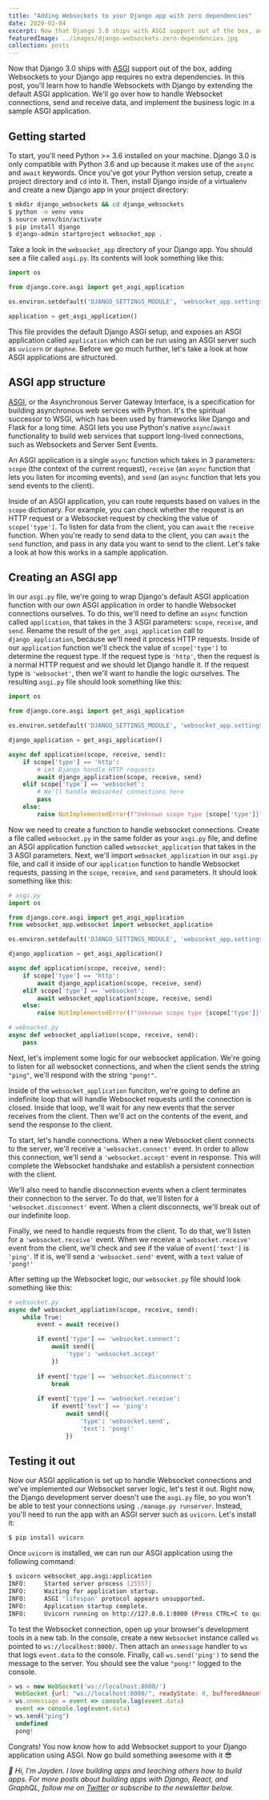 ```yaml
---
title: "Adding Websockets to your Django app with zero dependencies"
date: 2020-02-04
excerpt: Now that Django 3.0 ships with ASGI support out of the box, adding Websockets to your Django app requires no extra dependencies.
featuredImage: ../images/django-websockets-zero-dependencies.jpg
collection: posts
---
```


Now that Django 3.0 ships with [ASGI](https://florimond.dev/blog/articles/2019/08/introduction-to-asgi-async-python-web/) support out of the box, adding Websockets to your Django app requires no extra dependencies. In this post, you'll learn how to handle Websockets with Django by extending the default ASGI application. We'll go over how to handle Websocket connections, send and receive data, and implement the business logic in a sample ASGI application.

## Getting started
To start, you'll need Python >= 3.6 installed on your machine. Django 3.0 is only compatible with Python 3.6 and up because it makes use of the `async` and `await` keywords. Once you've got your Python version setup, create a project directory and `cd` into it. Then, install Django inside of a virtualenv and create a new Django app in your project directory:

```bash
$ mkdir django_websockets && cd django_websockets
$ python -m venv venv
$ source venv/bin/activate
$ pip install django
$ django-admin startproject websocket_app .
```

Take a look in the `websocket_app` directory of your Django app. You should see a file called `asgi.py`. Its contents will look something like this:

```python
import os

from django.core.asgi import get_asgi_application

os.environ.setdefault('DJANGO_SETTINGS_MODULE', 'websocket_app.settings')

application = get_asgi_application()
```

This file provides the default Django ASGI setup, and exposes an ASGI application called `application` which can be run using an ASGI server such as `uvicorn` or `daphne`. Before we go much further, let's take a look at how ASGI applications are structured.

## ASGI app structure

[ASGI](https://florimond.dev/blog/articles/2019/08/introduction-to-asgi-async-python-web/), or the Asynchronous Server Gateway Interface, is a specification for building asynchronous web services with Python. It's the spiritual successor to WSGI, which has been used by frameworks like Django and Flask for a long time. ASGI lets you use Python's native `async`/`await` functionality to build web services that support long-lived connections, such as Websockets and Server Sent Events.

An ASGI application is a single `async` function which takes in 3 parameters: `scope` (the context of the current request), `receive` (an `async` function that lets you listen for incoming events), and `send` (an `async` function that lets you send events to the client).

Inside of an ASGI application, you can route requests based on values in the `scope` dictionary. For example, you can check whether the request is an HTTP request or a Websocket request by checking the value of `scope['type']`. To listen for data from the client, you can `await` the `receive` function. When you're ready to send data to the client, you can `await` the `send` function, and pass in any data you want to send to the client. Let's take a look at how this works in a sample application.

## Creating an ASGI app

In our `asgi.py` file, we're going to wrap Django's default ASGI application function with our own ASGI application in order to handle Websocket connections ourselves. To do this, we'll need to define an `async` function called `application`, that takes in the 3 ASGI parameters: `scope`, `receive`, and `send`. Rename the result of the `get_asgi_application` call to `django_application`, because we'll need it process HTTP requests. Inside of our `application` function we'll check the value of `scope['type']` to determine the request type. If the request type is `'http'`, then the request is a normal HTTP request and we should let Django handle it. If the request type is `'websocket'`, then we'll want to handle the logic ourselves. The resulting `asgi.py` file should look something like this:

```python
import os

from django.core.asgi import get_asgi_application

os.environ.setdefault('DJANGO_SETTINGS_MODULE', 'websocket_app.settings')

django_application = get_asgi_application()

async def application(scope, receive, send):
    if scope['type'] == 'http':
        # Let Django handle HTTP requests
        await django_application(scope, receive, send)
    elif scope['type'] == 'websocket':
        # We'll handle Websocket connections here
        pass
    else:
        raise NotImplementedError(f"Unknown scope type {scope['type']}")
```

Now we need to create a function to handle websocket connections. Create a file called `websocket.py` in the same folder as your `asgi.py` file, and define an ASGI application function called `websocket_application` that takes in the 3 ASGI parameters. Next, we'll import `websocket_application` in our `asgi.py` file, and call it inside of our `application` function to handle Websocket requests, passing in the `scope`, `receive`, and `send` parameters. It should look something like this:

```python
# asgi.py
import os

from django.core.asgi import get_asgi_application
from websocket_app.websocket import websocket_application

os.environ.setdefault('DJANGO_SETTINGS_MODULE', 'websocket_app.settings')

django_application = get_asgi_application()

async def application(scope, receive, send):
    if scope['type'] == 'http':
        await django_application(scope, receive, send)
    elif scope['type'] == 'websocket':
        await websocket_application(scope, receive, send)
    else:
        raise NotImplementedError(f"Unknown scope type {scope['type']}")

# websocket.py
async def websocket_appliation(scope, receive, send):
    pass
```

Next, let's implement some logic for our websocket application. We're going to listen for all websocket connections, and when the client sends the string `"ping"`, we'll respond with the string `"pong!"`. 

Inside of the `websocket_application` funciton, we're going to define an indefinite loop that will handle Websocket requests until the connection is closed. Inside that loop, we'll wait for any new events that the server receives from the client. Then we'll act on the contents of the event, and send the response to the client.

To start, let's handle connections. When a new Websocket client connects to the server, we'll receive a `'websocket.connect'` event. In order to allow this connection, we'll send a `'websocket.accept'` event in response. This will complete the Websocket handshake and establish a persistent connection with the client.

We'll also need to handle disconnection events when a client terminates their connection to the server. To do that, we'll listen for a `'websocket.disconnect'` event. When a client disconnects, we'll break out of our indefinite loop.

Finally, we need to handle requests from the client. To do that, we'll listen for a `'websocket.receive'` event. When we receive a `'websocket.receive'` event from the client, we'll check and see if the value of `event['text']` is `'ping'`. If it is, we'll send a `'websocket.send'` event, with a `text` value of `'pong!'`

After setting up the Websocket logic, our `websocket.py` file should look something like this:

```python
# websocket.py
async def websocket_appliation(scope, receive, send):
    while True:
        event = await receive()

        if event['type'] == 'websocket.connect':
            await send({
                'type': 'websocket.accept'
            })
        
        if event['type'] == 'websocket.disconnect':
            break
        
        if event['type'] == 'websocket.receive':
            if event['text'] == 'ping':
                await send({
                    'type': 'websocket.send',
                    'text': 'pong!'
                })
```

## Testing it out

Now our ASGI application is set up to handle Websocket connections and we've implemented our Websocket server logic, let's test it out. Right now, the Django development server doesn't use the `asgi.py` file, so you won't be able to test your connections using `./manage.py runserver`. Instead, you'll need to run the app with an ASGI server such as `uvicorn`. Let's install it:

```bash
$ pip install uvicorn
```

Once `uvicorn` is installed, we can run our ASGI application using the following command:

```bash
$ uvicorn websocket_app.asgi:application
INFO:     Started server process [25557]
INFO:     Waiting for application startup.
INFO:     ASGI 'lifespan' protocol appears unsupported.
INFO:     Application startup complete.
INFO:     Uvicorn running on http://127.0.0.1:8000 (Press CTRL+C to quit)
```

To test the Websocket connection, open up your browser's development tools in a new tab. In the console, create a new `Websocket` instance called `ws` pointed to `ws://localhost:8000/`. Then attach an `onmessage` handler to `ws` that logs `event.data` to the console. Finally, call `ws.send('ping')` to send the message to the server. You should see the value `"pong!"` logged to the console.

```javascript
> ws = new WebSocket('ws://localhost:8000/')
  WebSocket {url: "ws://localhost:8000/", readyState: 0, bufferedAmount: 0, onopen: null, onerror: null, …}
> ws.onmessage = event => console.log(event.data)
  event => console.log(event.data)
> ws.send("ping")
  undefined
  pong!
```

Congrats! You now know how to add Websocket support to your Django application using ASGI. Now go build something awesome with it 😎

*👋 Hi, I'm Jayden. I love building apps and teaching others how to build apps. For more posts about building apps with Django, React, and GraphQL, follow me on [Twitter](https://windle.dev/tw) or subscribe to the newsletter below.*